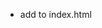 - add <link rel="stylesheet" href="https://maxcdn.bootstrapcdn.com/font-awesome/4.7.0/css/font-awesome.min.css"> to index.html
